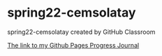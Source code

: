 # spring22-cemsolatay
spring22-cemsolatay created by GitHub Classroom

[The link to my Github Pages Progress Journal](https://bu-ie-360.github.io/spring22-cemsolatay/)
